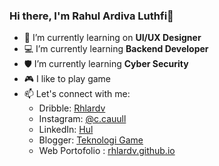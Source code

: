 ### Hi there, I'm Rahul Ardiva Luthfi👋

- 🎨 I’m currently learning on **UI/UX Designer**
- 💻 I’m currently learning **Backend Developer**
- 🛡️ I’m currently learning **Cyber Security**
- 🎮 I like to play game
- 📫 Let's connect with me:
  - Dribble: [Rhlardv](https://dribbble.com/rhlardv)
  - Instagram: [@c.cauull](https://www.instagram.com/c.cauull)
  - LinkedIn: [Hul](https://twitter.com/rhlardv)
  - Blogger: [Teknologi Game](https://www.gambarponsel.com)
  - Web Portofolio : [rhlardv.github.io](https://rhlardv.github.io/)
